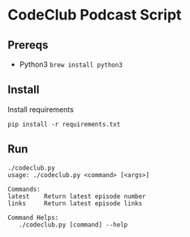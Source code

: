 # CodeClub Podcast Script

## Prereqs
* Python3 `brew install python3`

## Install
Install requirements
```
pip install -r requirements.txt
```

## Run
```
./codeclub.py
usage: ./codeclub.py <command> [<args>]
        
Commands:
latest    Return latest episode number
links     Return latest episode links

Command Helps:
   ./codeclub.py [command] --help
        
```